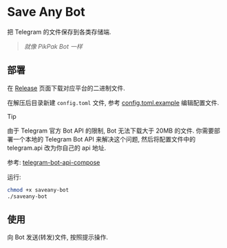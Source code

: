 # Save Any Bot

把 Telegram 的文件保存到各类存储端. 

> *就像 PikPak Bot 一样*

## 部署

在 [Release](https://github.com/krau/SaveAny-Bot/releases) 页面下载对应平台的二进制文件.

在解压后目录新建 `config.toml` 文件, 参考 [config.toml.example](https://github.com/krau/SaveAny-Bot/blob/main/config.example.toml) 编辑配置文件.

> [!TIP]
> 由于 Telegram 官方 Bot API 的限制, Bot 无法下载大于 20MB 的文件. 你需要部署一个本地的 Telegram Bot API 来解决这个问题, 然后将配置文件中的 telegram.api 改为你自己的 api 地址.
>
> 参考: [telegram-bot-api-compose](https://github.com/krau/telegram-bot-api-compose)

运行:

```bash
chmod +x saveany-bot
./saveany-bot
```

## 使用

向 Bot 发送(转发)文件, 按照提示操作.